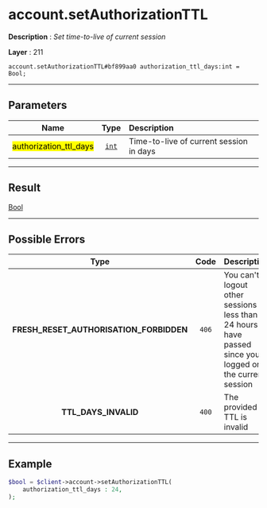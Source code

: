 # account.setAuthorizationTTL

**Description** : *Set time\-to\-live of current session*

**Layer** : 211

```tl
account.setAuthorizationTTL#bf899aa0 authorization_ttl_days:int = Bool;
```

---

## Parameters

| Name | Type | Description |
| :---: | :---: | :--- |
| <mark>authorization_ttl_days</mark> | [`int`](type/int) | Time-to-live of current session in days |

---

## Result

[Bool](type/Bool)

---

## Possible Errors

| Type | Code | Description |
| :---: | :---: | :--- |
| **FRESH_RESET_AUTHORISATION_FORBIDDEN** | `406` | You can't logout other sessions if less than 24 hours have passed since you logged on the current session |
| **TTL_DAYS_INVALID** | `400` | The provided TTL is invalid |

---

## Example

```php
$bool = $client->account->setAuthorizationTTL(
	authorization_ttl_days : 24,
);
```
